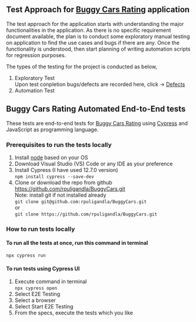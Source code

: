 ## Test Approach for [Buggy Cars Rating](https://buggy.justtestit.org/) application

<p>The test approach for the application starts with understanding the major functionalities in the application. As there is no specific requirement document available, the plan is to conduct some exploratory manual testing on application to find the use cases and bugs if there are any. Once the functionality is understood, then start planning of writing automation scripts for regression purposes. </p>

The types of the testing for the project is conducted as below,

1. Exploratory Test <br>
   Upon test conpletion bugs/defects are recorded here, click -> 
[Defects](https://github.com/rpuligandla/BuggyCars/blob/master/Defects.xlsx)
2. Automation Test

## Buggy Cars Rating Automated End-to-End tests

These tests are end-to-end tests for [Buggy Cars Rating](https://buggy.justtestit.org/) using [Cypress](https://www.cypress.io/) and JavaScript as programming language.

### Prerequisites to run the tests locally
1. Install [node](https://nodejs.org/en/download/) based on your OS
2. Download Visual Studio (VS) Code or any IDE as your preference
3. Install Cypress (I have used 12.7.0 version) <br>
``
   npm install cypress --save-dev
``
4. Clone or download the repo from github<br>
    https://github.com/rpuligandla/BuggyCars.git <br>
Note: install git if not installed already<br>
``
git clone git@github.com:rpuligandla/BuggyCars.git
``<br>or<br>
``
git clone https://github.com/rpuligandla/BuggyCars.git
``

### How to run tests locally
#### To run all the tests at once, run this command in terminal <br>
``
npx cypress run
``

#### To run tests using Cypress UI
1. Execute  command in terminal <br>
``
npx cypress open
``
2. Select E2E Testing
3. Select a browser
4. Select Start E2E Testing
5. From the specs, execute the tests which you like